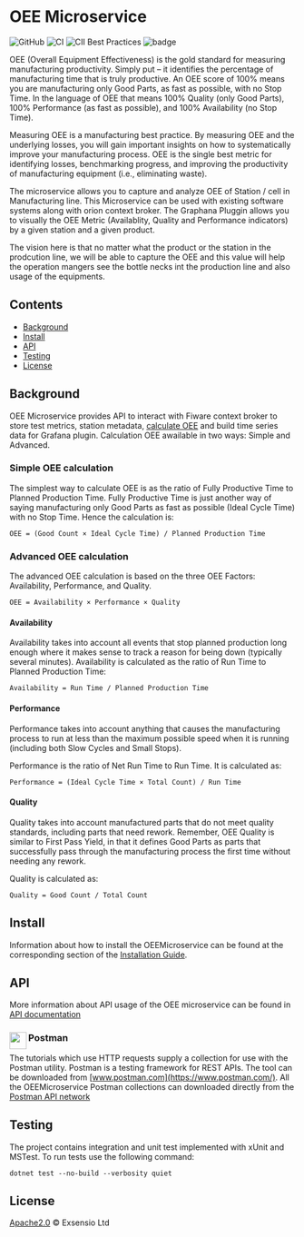 # OEE Microservice

![GitHub](https://img.shields.io/github/license/Exsensio-Ltd/OEEMicroservice)
![CI](https://github.com/Exsensio-Ltd/OEEMicroservice/actions/workflows/dotnet.yml/badge.svg)
![CII Best Practices](https://bestpractices.coreinfrastructure.org/projects/4904/badge)
![badge](https://img.shields.io/endpoint?url=https://gist.githubusercontent.com/ts-exsensio/0e4641263d709a5c2bb6931e1f5094db/raw/<gist-filename>)

OEE (Overall Equipment Effectiveness) is the gold standard for measuring manufacturing productivity. Simply put – it identifies the percentage of manufacturing time that is truly productive. An OEE score of 100% means you are manufacturing only Good Parts, as fast as possible, with no Stop Time. In the language of OEE that means 100% Quality (only Good Parts), 100% Performance (as fast as possible), and 100% Availability (no Stop Time).

Measuring OEE is a manufacturing best practice. By measuring OEE and the underlying losses, you will gain important insights on how to systematically improve your manufacturing process. OEE is the single best metric for identifying losses, benchmarking progress, and improving the productivity of manufacturing equipment (i.e., eliminating waste).

The microservice allows you to capture and analyze OEE of Station / cell in Manufacturing line. This Microservice can be used with existing software systems along with orion context broker. The Graphana Pluggin allows you to visually the OEE Metric (Availablity, Quality and Performance indicators) by a given station and a given product.

The vision here is that no matter what the product or the station in the prodcution line, we will be able to capture the OEE and this value will help the operation mangers see the bottle necks int the production line and also usage of the equipments.

## Contents

-   [Background](#background)
-   [Install](#install)
-   [API](#api)
-   [Testing](#testing)
-   [License](#license)

## Background

OEE Microservice provides API to interact with Fiware context broker to store test metrics, station metadata, [calculate OEE](https://www.oee.com/calculating-oee.html) and build time series data for Grafana plugin. Calculation OEE awailable in two ways: Simple and Advanced.

### Simple OEE calculation

The simplest way to calculate OEE is as the ratio of Fully Productive Time to Planned Production Time. Fully Productive Time is just another way of saying manufacturing only Good Parts as fast as possible (Ideal Cycle Time) with no Stop Time. Hence the calculation is:

```
OEE = (Good Count × Ideal Cycle Time) / Planned Production Time
```

### Advanced OEE calculation

The advanced OEE calculation is based on the three OEE Factors: Availability, Performance, and Quality.

```
OEE = Availability × Performance × Quality
```

#### Availability

Availability takes into account all events that stop planned production long enough where it makes sense to track a reason for being down (typically several minutes).
Availability is calculated as the ratio of Run Time to Planned Production Time:
```
Availability = Run Time / Planned Production Time
```

#### Performance

Performance takes into account anything that causes the manufacturing process to run at less than the maximum possible speed when it is running (including both Slow Cycles and Small Stops).

Performance is the ratio of Net Run Time to Run Time. It is calculated as:

```
Performance = (Ideal Cycle Time × Total Count) / Run Time
```

#### Quality

Quality takes into account manufactured parts that do not meet quality standards, including parts that need rework. Remember, OEE Quality is similar to First Pass Yield, in that it defines Good Parts as parts that successfully pass through the manufacturing process the first time without needing any rework.

Quality is calculated as:

```
Quality = Good Count / Total Count
```

## Install

Information about how to install the OEEMicroservice can be found at the corresponding section of the [Installation Guide](/docs/installationguide.md).

## API

More information about API usage of the OEE microservice can be found in [API documentation](/docs/api.md)

### Postman <img src="https://www.postman.com/favicon-32x32.png" align="left"  height="30" width="30">

The tutorials which use HTTP requests supply a collection for use with the Postman utility. Postman is a testing
framework for REST APIs. The tool can be downloaded from [www.postman.com](https://www.postman.com/). All the OEEMicroservice
Postman collections can downloaded directly from the
[Postman API network](https://documenter.getpostman.com/view/16273471/TzeWJ91y)

## Testing

The project contains integration and unit test implemented with xUnit and MSTest. To run tests use the following command:

`dotnet test --no-build --verbosity quiet`

## License

[Apache2.0](LICENSE) © Exsensio Ltd
